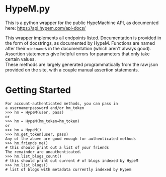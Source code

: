 # HypeM.py

This is a python wrapper for the public HypeMachine API, as documented here: <https://api.hypem.com/api-docs/>

This wrapper implements all endpoints listed. Documentation is provided in the form of docstrings, as documented by HypeM. Functions are named after their `nickname`s in the documentation (which aren't always good). Assertion statements give helpful errors for parameters that only take certain values.  
These methods are largely generated programmatically from the raw json provided on the site, with a couple manual assertion statements.

# Getting Started

```
For account-authenticated methods, you can pass in
a username+password and/or hm_token
>>> hm = HypeM(user, pass)
or
>>> hm = HypeM(hm_token=hm_token)
or
>>> hm = HypeM()
>>> hm.get_token(user, pass)
Any of the above are good enough for authenticated methods
>>> hm.friends_me()
# this should print out a list of your friends
The remainder are unauthenticated.
>>> hm.list_blogs_count()
# this should print out current # of blogs indexed by HypeM
>>> hm.list_blogs()
# list of blogs with metadata currently indexed by Hypem

```

